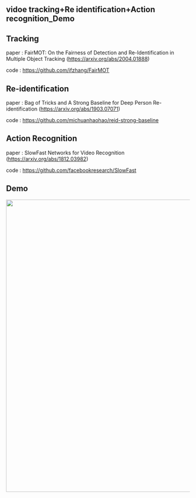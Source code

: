## vidoe tracking+Re identification+Action recognition_Demo

## Tracking

paper : FairMOT: On the Fairness of Detection and Re-Identification in Multiple Object Tracking (https://arxiv.org/abs/2004.01888)

code  : https://github.com/ifzhang/FairMOT

## Re-identification

paper : Bag of Tricks and A Strong Baseline for Deep Person Re-identification (https://arxiv.org/abs/1903.07071)

code  : https://github.com/michuanhaohao/reid-strong-baseline

## Action Recognition

paper : SlowFast Networks for Video Recognition (https://arxiv.org/abs/1812.03982)

code  : https://github.com/facebookresearch/SlowFast

## Demo

<div align="center">
  <img src="tracking_action_trcognition.gif" width="800px"/>
</div>
